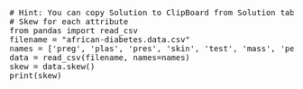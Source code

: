 <pre class="file" data-target="clipboard">
# Hint: You can copy Solution to ClipBoard from Solution tab in Step 7
# Skew for each attribute
from pandas import read_csv
filename = "african-diabetes.data.csv"
names = ['preg', 'plas', 'pres', 'skin', 'test', 'mass', 'pedi', 'age', 'class']
data = read_csv(filename, names=names)
skew = data.skew()
print(skew)


</pre>

